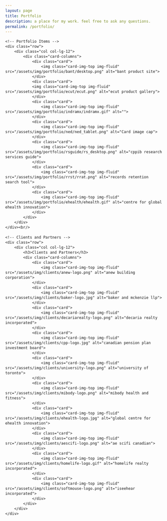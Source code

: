 ```yaml
---
layout: page
title: Portfolio
description: a place for my work. feel free to ask any questions.
permalink: /portfolio/
---
```


<!-- A Place to Keep the Projects You've Worked On

<ul>
{% for project in site.data.projects %}
  <li>
    <a href="https://github.com/{{ member.github }}">
      {{ project.title }}
    </a>
  </li>
{% endfor %}
</ul> -->

<div class="container">

	<!-- Portfolio Items -->
	<div class="row">
		<div class="col col-lg-12">
			<div class="card-columns">
				<div class="card">
					<img class="card-img-top img-fluid" src="/assets/img/portfolio/bant/desktop.png" alt="bant product site">
				</div>
				<div class="card">
				<img class="card-img-top img-fluid" src="/assets/img/portfolio/ecut/ecut.png" alt="ecut product gallery">
				</div>
				<div class="card">
					<img class="card-img-top img-fluid" src="/assets/img/portfolio/indramx/indramx.gif" alt="">
				</div>
				<div class="card">
					<img class="card-img-top img-fluid" src="/assets/img/portfolio/ned/ned_tablet.png" alt="Card image cap">
				</div>
				<div class="card">
					<img class="card-img-top img-fluid" src="/assets/img/portfolio/rsguide/rs_desktop.png" alt="cppib research services guide">
				</div>
				<div class="card">
					<img class="card-img-top img-fluid" src="/assets/img/portfolio/rrst/rrat.png" alt="records retention search tool">
				</div>
				<div class="card">
					<img class="card-img-top img-fluid" src="/assets/img/portfolio/ehealth/ehealth.gif" alt="centre for global ehealth innovation">
				</div>
			</div>
		</div>
	</div><br/>

	<!-- Clients and Partners -->
	<div class="row">
		<div class="col col-lg-12">
			<h3>Clients and Partners</h3>
			<div class="card-columns">
				<div class="card">
					<img class="card-img-top img-fluid" src="/assets/img/clients/anew-logo.png" alt="anew building corporation">
				</div>
				<div class="card">
					<img class="card-img-top img-fluid" src="/assets/img/clients/baker-logo.jpg" alt="baker and mckenzie llp">
				</div>
				<div class="card">
					<img class="card-img-top img-fluid" src="/assets/img/clients/decariarealty-logo.png" alt="decaria realty incorporated">
				</div>
				<div class="card">
					<img class="card-img-top img-fluid" src="/assets/img/clients/cpp-logo.jpg" alt="canadian pension plan investment board">
				</div>
				<div class="card">
					<img class="card-img-top img-fluid" src="/assets/img/clients/university-logo.png" alt="university of toronto">
				</div>
				<div class="card">
					<img class="card-img-top img-fluid" src="/assets/img/clients/mibody-logo.png" alt="mibody health and fitness">
				</div>
				<div class="card">
					<img class="card-img-top img-fluid" src="/assets/img/clients/ehealth-logo.jpg" alt="global centre for ehealth innovation">
				</div>
				<div class="card">
					<img class="card-img-top img-fluid" src="/assets/img/clients/aescifi-logo.png" alt="ae scifi canadian">
				</div>
				<div class="card">
					<img class="card-img-top img-fluid" src="/assets/img/clients/homelife-logo.gif" alt="homelife realty incorporated">
				</div>
				<div class="card">
					<img class="card-img-top img-fluid" src="/assets/img/clients/softmouse-logo.png" alt="iseehear incorporated">
				</div>
			</div>
		</div>
	</div>

</div>





